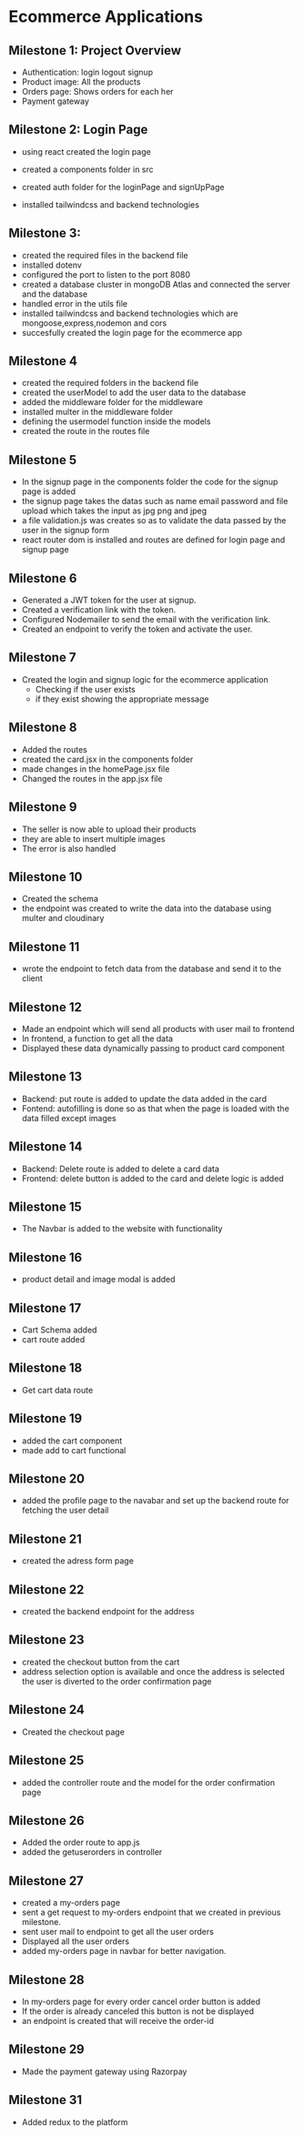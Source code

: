 # Ecommerce Applications
## Milestone 1: Project Overview
- Authentication: login logout signup
- Product image: All the products
- Orders page: Shows orders for each her
- Payment gateway
## Milestone 2: Login Page
- using react created the login page
- created a components folder in src
- created auth folder for the loginPage and signUpPage

- installed tailwindcss and backend technologies
## Milestone 3:
- created the required files in the backend file 
- installed dotenv
- configured the port to listen to the port 8080
- created a database cluster in mongoDB Atlas and connected the server and the database
- handled error in the utils file
- installed tailwindcss and backend technologies which are mongoose,express,nodemon and cors
- succesfully created the login page for the ecommerce app

## Milestone 4
- created the required folders in the backend file
- created the userModel to add the user data to the database
- added the middleware folder for the middleware
- installed multer in the middleware folder
- defining the usermodel function inside the models
- created the route in the routes file

## Milestone 5
- In the signup page in the components folder the code for the signup page is added
- the signup page takes the datas such as name email password and file upload which takes the input as jpg png and jpeg
- a file validation.js was creates so as to validate the data passed by the user in the signup form
- react router dom is installed and routes are defined for login page and signup page

## Milestone 6
- Generated a JWT token for the user at signup.
- Created a verification link with the token.
- Configured Nodemailer to send the email with the verification link.
- Created an endpoint to verify the token and activate the user.

## Milestone 7
- Created the login and signup logic for the ecommerce application
  - Checking if the user exists
  - if they exist showing the appropriate message

## Milestone 8
- Added the routes
- created the card.jsx in the components folder
- made changes in the homePage.jsx file
- Changed the routes in the app.jsx file


## Milestone 9
- The seller is now able to upload their products
- they are able to insert multiple images
- The error is also handled

## Milestone 10
- Created the schema
- the endpoint was created to write the data into the database using multer and cloudinary

## Milestone 11
- wrote the endpoint to fetch data from the database and send it to the client

## Milestone 12
- Made an endpoint which will send all products with user mail to frontend
- In frontend, a function to get all the data 
- Displayed these data dynamically passing to product card component

## Milestone 13
- Backend: put route is added to update the data added in the card
- Fontend: autofilling is done so as that when the page is loaded with the data filled except images

## Milestone 14
- Backend: Delete route is added to delete a card data
- Frontend: delete button is added to the card and delete logic is added

## Milestone 15
- The Navbar is added to the website with functionality
## Milestone 16
- product detail and image modal is added 

## Milestone 17
- Cart Schema added 
- cart route added

## Milestone 18 
- Get cart data route

## Milestone 19
- added the cart component
- made add to cart functional
## Milestone 20
- added the profile page to the navabar and set up the backend route for fetching the user detail

## Milestone 21
- created the adress form page

## Milestone 22
- created the backend endpoint for the address

## Milestone 23
- created the checkout button from the cart
- address selection option is available and once the address is selected the user is diverted to the order confirmation page

## Milestone 24
- Created the checkout page

## Milestone 25
- added the controller route and the model for the order confirmation page

## Milestone 26
- Added the order route to app.js
- added the getuserorders in controller

## Milestone 27
- created a my-orders page
- sent a get request to my-orders endpoint that we created in previous milestone.
- sent user mail to endpoint to get all the user orders
- Displayed all the user orders
- added my-orders page in navbar for better navigation.

## Milestone 28
- In my-orders page for every order cancel order button is added
- If the order is already canceled this button is not be displayed
- an endpoint is created that will receive the order-id

## Milestone 29
- Made the payment gateway using Razorpay

## Milestone 31
- Added redux to the platform
